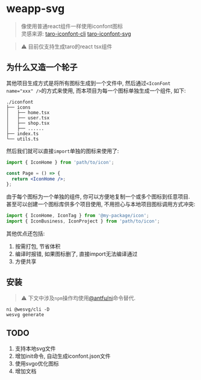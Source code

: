 # weapp-svg

> 像使用普通react组件一样使用iconfont图标  
> 灵感来源: [taro-iconfont-cli](https://github.com/iconfont-cli/taro-iconfont-cli) [taro-iconfont-svg](https://github.com/HongxuanG/taro-iconfont-svg)

> :warning: 目前仅支持生成taro的react tsx组件

## 为什么又造一个轮子

其他项目生成方式是将所有图标生成到一个文件中, 然后通过`<IconFont name="xxx" />`的方式来使用, 而本项目为每一个图标单独生成一个组件, 如下:

```text
./iconfont
├── icons
│   ├── home.tsx
│   ├── user.tsx
│   ├── shop.tsx
│   ├── ......
├── index.ts
└── utils.ts
```

然后我们就可以直接`import`单独的图标来使用了:

```jsx
import { IconHome } from 'path/to/icon';

const Page = () => {
  return <IconHome />;
};
```

由于每个图标为一个单独的组件, 你可以方便地复制一个或多个图标到任意项目.  
甚至可以创建一个图标库供多个项目使用, 不用担心与本地项目图标调用方式冲突:

```jsx
import { IconHome, IconTag } from '@my-package/icon';
import { IconBusiness, IconProject } from 'path/to/icon';
```

其他优点还包括:

1. 按需打包, 节省体积
2. 编译时报错, 如果图标删了, 直接import无法编译通过
3. 方便共享

## 安装

> :warning: 下文中涉及`npm`操作均使用[@antfu/ni](https://github.com/antfu/ni)命令替代.

```shell
ni @wesvg/cli -D
wesvg generate
```

## TODO

1. 支持本地svg文件
1. 增加init命令, 自动生成iconfont.json文件
1. 使用svgo优化图标
1. 增加文档
